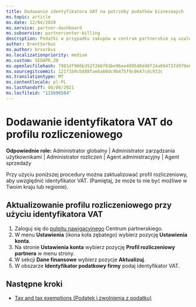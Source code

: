 ```yaml
---
title: Dodawanie identyfikatora VAT na potrzeby podatków biznesowych
ms.topic: article
ms.date: 12/04/2020
ms.service: partner-dashboard
ms.subservice: partnercenter-billing
description: Podatki w przypadku zakupów w centrum partnerskim są uzależnione od Twojego adresu służbowego. Firmy w niektórych krajach mogą podać numer VAT lub lokalny odpowiednik.
author: BrentSerbus
ms.author: brserbus
ms.localizationpriority: medium
ms.custom: SEOAPR.20
ms.openlocfilehash: 7981df966b352f266f03be96ee4895d0d48f24a694737d979e60b399c8658b69
ms.sourcegitcommit: 121f1b9cbd88faeba60dc9b475f9c0647cdc933c
ms.translationtype: MT
ms.contentlocale: pl-PL
ms.lasthandoff: 08/06/2021
ms.locfileid: "115696584"
---
```

# <a name="add-a-vat-id-to-your-billing-profile"></a>Dodawanie identyfikatora VAT do profilu rozliczeniowego

**Odpowiednie role:** Administrator globalny | Administrator zarządzania użytkownikami | Administrator rozliczeń | Agent administracyjny | Agent sprzedaży

Przy użyciu poniższej procedury można zaktualizować profil rozliczeniowy, aby uwzględnić identyfikator VAT. (Pamiętaj, że może to nie być możliwe w Twoim kraju lub regionie).

## <a name="update-your-billing-profile-with-your-vat-id"></a>Aktualizowanie profilu rozliczeniowego przy użyciu identyfikatora VAT

1. Zaloguj się do [pulpitu nawigacyjnego](https://partner.microsoft.com/dashboard/) Centrum partnerskiego.
2. W menu **Ustawienia** (ikona koła zębatego) wybierz pozycję **Ustawienia konta**.
3. Na stronie **Ustawienia konta** wybierz pozycję **Profil rozliczeniowy partnera** w menu strony.
4. W sekcji **Dane finansowe** wybierz pozycje **Aktualizuj**.
5. W obszarze **Identyfikator podatkowy firmy** podaj identyfikator VAT.

## <a name="next-steps"></a>Następne kroki

- [Tax and tax exemptions (Podatek i zwolnienia z podatku)](tax-and-tax-exemptions.md)
